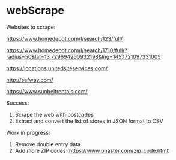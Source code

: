 # webScrape

Websites to scrape: 

https://www.homedepot.com/l/search/123/full/

https://www.homedepot.com/l/search/1710/full/?radius=50&lat=13.729694250932198&lng=145.1721097331005

https://locations.unitedsiteservices.com/

http://safway.com/

https://www.sunbeltrentals.com/

Success: 
1) Scrape the web with postcodes
2) Extract and convert the list of stores in JSON format to CSV

Work in progress: 
1) Remove double entry data
2) Add more ZIP codes (https://www.phaster.com/zip_code.html) 
